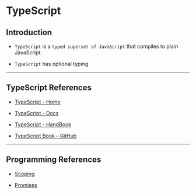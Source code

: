 # TypeScript

## Introduction

* `TypeScript` is a `typed superset of JavaScript` that compiles to plain JavaScript.

* `TypeScript` has optional typing.


---

## TypeScript References

* [TypeScript - Home](https://www.typescriptlang.org/)

* [TypeScript - Docs](https://www.typescriptlang.org/docs/home.html)

* [TypeScript - HandBook](https://www.typescriptlang.org/docs/handbook/basic-types.html)

* [TypeScript Book - GitHub](https://github.com/basarat/typescript-book)

---

## Programming References

* [Scoping](https://scotch.io/tutorials/understanding-scope-in-javascript)

* [Promises](https://web.dev/promises/)